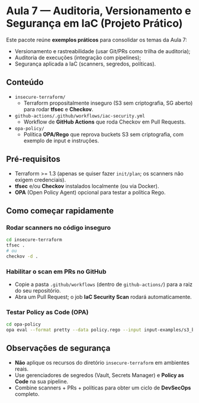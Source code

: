# Aula 7 — Auditoria, Versionamento e Segurança em IaC (Projeto Prático)

Este pacote reúne **exemplos práticos** para consolidar os temas da Aula 7:
- Versionamento e rastreabilidade (usar Git/PRs como trilha de auditoria);
- Auditoria de execuções (integração com pipelines);
- Segurança aplicada a IaC (scanners, segredos, políticas).

## Conteúdo

- `insecure-terraform/`
  - Terraform propositalmente inseguro (S3 sem criptografia, SG aberto) para rodar **tfsec** e **Checkov**.
- `github-actions/.github/workflows/iac-security.yml`
  - Workflow de **GitHub Actions** que roda Checkov em Pull Requests.
- `opa-policy/`
  - Política **OPA/Rego** que reprova buckets S3 sem criptografia, com exemplo de input e instruções.

## Pré-requisitos

- Terraform >= 1.3 (apenas se quiser fazer `init/plan`; os scanners não exigem credenciais).
- **tfsec** e/ou **Checkov** instalados localmente (ou via Docker).
- **OPA** (Open Policy Agent) opcional para testar a política Rego.

## Como começar rapidamente

### Rodar scanners no código inseguro
```bash
cd insecure-terraform
tfsec .
# ou
checkov -d .
```

### Habilitar o scan em PRs no GitHub
- Copie a pasta `.github/workflows` (dentro de `github-actions/`) para a raiz do seu repositório.
- Abra um Pull Request; o job **IaC Security Scan** rodará automaticamente.

### Testar Policy as Code (OPA)
```bash
cd opa-policy
opa eval --format pretty --data policy.rego --input input-examples/s3_bucket.json "data.terraform.s3.deny"
```

## Observações de segurança
- **Não** aplique os recursos do diretório `insecure-terraform` em ambientes reais.
- Use gerenciadores de segredos (Vault, Secrets Manager) e **Policy as Code** na sua pipeline.
- Combine scanners + PRs + políticas para obter um ciclo de **DevSecOps** completo.
